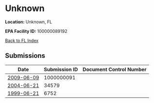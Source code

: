 # Unknown

**Location:** Unknown, FL

**EPA Facility ID:** 100000089192

[Back to FL Index](../../index.md)

## Submissions

| Date | Submission ID | Document Control Number |
|------|--------------|-------------------------|
| [2009-06-09](submissions/1000000091.md) | 1000000091 |  |
| [2004-06-21](submissions/34579.md) | 34579 |  |
| [1999-06-21](submissions/6752.md) | 6752 |  |
